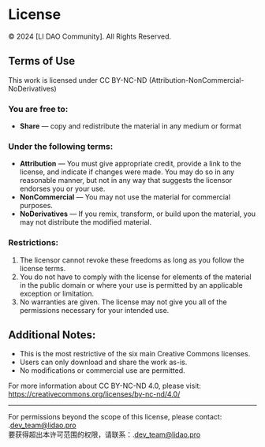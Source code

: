 # License

© 2024 [LI DAO Community]. All Rights Reserved.

## Terms of Use

This work is licensed under CC BY-NC-ND (Attribution-NonCommercial-NoDerivatives)

### You are free to:
- **Share** — copy and redistribute the material in any medium or format

### Under the following terms:
- **Attribution** — You must give appropriate credit, provide a link to the license, and indicate if changes were made. You may do so in any reasonable manner, but not in any way that suggests the licensor endorses you or your use.
- **NonCommercial** — You may not use the material for commercial purposes.
- **NoDerivatives** — If you remix, transform, or build upon the material, you may not distribute the modified material.

### Restrictions:
1. The licensor cannot revoke these freedoms as long as you follow the license terms.
2. You do not have to comply with the license for elements of the material in the public domain or where your use is permitted by an applicable exception or limitation.
3. No warranties are given. The license may not give you all of the permissions necessary for your intended use.

## Additional Notes:
- This is the most restrictive of the six main Creative Commons licenses.
- Users can only download and share the work as-is.
- No modifications or commercial use are permitted.

For more information about CC BY-NC-ND 4.0, please visit:
https://creativecommons.org/licenses/by-nc-nd/4.0/

---
For permissions beyond the scope of this license, please contact:  .[dev_team@lidao.pro](dev_team@lidao.pro)   
要获得超出本许可范围的权限，请联系：.[dev_team@lidao.pro](dev_team@lidao.pro)
